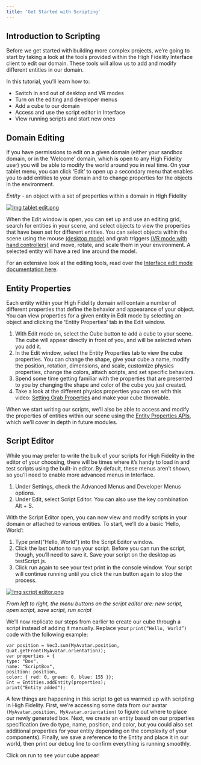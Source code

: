 ```yaml
---
title: 'Get Started with Scripting'
---
```


## Introduction to Scripting

Before we get started with building more complex projects, we’re going to start by taking a look at the tools provided within the High Fidelity Interface client to edit our domain. These tools will allow us to add and modify different entities in our domain.

In this tutorial, you’ll learn how to:

- Switch in and out of desktop and VR modes
- Turn on the editing and developer menus
- Add a cube to our domain
- Access and use the script editor in Interface
- View running scripts and start new ones

## Domain Editing

If you have permissions to edit on a given domain (either your sandbox domain, or in the ‘Welcome’ domain, which is open to any High Fidelity user) you will be able to modify the world around you in real time. On your tablet menu, you can click ‘Edit’ to open up a secondary menu that enables you to add entities to your domain and to change properties for the objects in the environment.

*Entity* - an object with a set of properties within a domain in High Fidelity

[![Img tablet edit.png](https://wiki.highfidelity.com/images/thumb/c/c2/Img_tablet_edit.png/750px-Img_tablet_edit.png)](https://wiki.highfidelity.com/wiki/File:Img_tablet_edit.png)

When the Edit window is open, you can set up and use an editing grid, search for entities in your scene, and select objects to view the properties that have been set for different entities. You can select objects within the scene using the mouse [(desktop mode)](https://wiki.highfidelity.com/wiki/Explore) and grab triggers [(VR mode with hand controllers)](https://wiki.highfidelity.com/wiki/Hand_controllers) and move, rotate, and scale them in your environment. A selected entity will have a red line around the model.

For an extensive look at the editing tools, read over the [Interface edit mode documentation here](https://wiki.highfidelity.com/wiki/Edit_Mode).

## Entity Properties

Each entity within your High Fidelity domain will contain a number of different properties that define the behavior and appearance of your object. You can view properties for a given entity in Edit mode by selecting an object and clicking the ‘Entity Properties’ tab in the Edit window.

1. With Edit mode on, select the Cube button to add a cube to your scene. The cube will appear directly in front of you, and will be selected when you add it.
2. In the Edit window, select the Entity Properties tab to view the cube properties. You can change the shape, give your cube a name, modify the position, rotation, dimensions, and scale, customize physics properties, change the colors, attach scripts, and set specific behaviors.
3. Spend some time getting familiar with the properties that are presented to you by changing the shape and color of the cube you just created.
4. Take a look at the different physics properties you can set with this video: [Setting Grab Properties](https://wiki.highfidelity.com/wiki/Setting_Grab_Properties) and make your cube throwable.

When we start writing our scripts, we’ll also be able to access and modify the properties of entities within our scene using the [Entity Properties APIs](https://wiki.highfidelity.com/wiki/Entity_Properties_API), which we’ll cover in depth in future modules.

## Script Editor

While you may prefer to write the bulk of your scripts for High Fidelity in the editor of your choosing, there will be times where it’s handy to load in and test scripts using the built-in editor. By default, these menus aren’t shown, so you’ll need to enable more advanced menus in Interface.

1. Under Settings, check the Advanced Menus and Developer Menus options.
2. Under Edit, select Script Editor. You can also use the key combination Alt + S.

With the Script Editor open, you can now view and modify scripts in your domain or attached to various entities. To start, we’ll do a basic ‘Hello, World’:

1. Type print("Hello, World") into the Script Editor window.
2. Click the last button to run your script. Before you can run the script, though, you’ll need to save it. Save your script on the desktop as testScript.js.
3. Click run again to see your text print in the console window. Your script will continue running until you click the run button again to stop the process.

[![Img script editor.png](https://wiki.highfidelity.com/images/thumb/d/d2/Img_script_editor.png/550px-Img_script_editor.png)](https://wiki.highfidelity.com/wiki/File:Img_script_editor.png)

*From left to right, the menu buttons on the script editor are: new script, open script, save script, run script*

We’ll now replicate our steps from earlier to create our cube through a script instead of adding it manually. Replace your `print(“Hello, World”)` code with the following example:

```
var position = Vec3.sum(MyAvatar.position, Quat.getFront(MyAvatar.orientation));
var properties = {
type: "Box",
name: "ScriptBox",
position: position,
color: { red: 0, green: 0, blue: 155 }};
Ent = Entities.addEntity(properties);
print("Entity added");

```

A few things are happening in this script to get us warmed up with scripting in High Fidelity. First, we’re accessing some data from our avatar `(MyAvatar.position, MyAvatar.orientation)` to figure out where to place our newly generated box. Next, we create an entity based on our properties specification (we do type, name, position, and color, but you could also set additional properties for your entity depending on the complexity of your components). Finally, we save a reference to the Entity and place it in our world, then print our debug line to confirm everything is running smoothly.

Click on run to see your cube appear!

